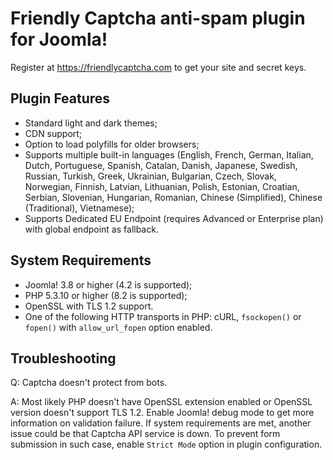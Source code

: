 # Friendly Captcha anti-spam plugin for Joomla!
Register at https://friendlycaptcha.com to get your site and secret keys.

## Plugin Features
- Standard light and dark themes;
- CDN support;
- Option to load polyfills for older browsers;
- Supports multiple built-in languages (English, French, German, Italian, Dutch, Portuguese, Spanish, Catalan, Danish, Japanese, Swedish, Russian, Turkish, Greek, Ukrainian, Bulgarian, Czech, Slovak, Norwegian, Finnish, Latvian, Lithuanian, Polish, Estonian, Croatian, Serbian, Slovenian, Hungarian, Romanian, Chinese (Simplified), Chinese (Traditional), Vietnamese);
- Supports Dedicated EU Endpoint (requires Advanced or Enterprise plan) with global endpoint as fallback.

## System Requirements
- Joomla! 3.8 or higher (4.2 is supported);
- PHP 5.3.10 or higher (8.2 is supported);
- OpenSSL with TLS 1.2 support.
- One of the following HTTP transports in PHP: cURL, `fsockopen()` or `fopen()` with `allow_url_fopen` option enabled.

## Troubleshooting
Q: Captcha doesn't protect from bots.

A: Most likely PHP doesn't have OpenSSL extension enabled or OpenSSL version doesn't support TLS 1.2. Enable Joomla! debug mode to get more information on validation failure. If system requirements are met, another issue could be that Captcha API service is down. To prevent form submission in such case, enable `Strict Mode` option in plugin configuration.
